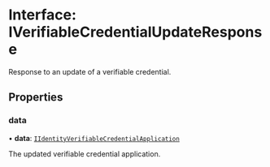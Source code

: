 # Interface: IVerifiableCredentialUpdateResponse

Response to an update of a verifiable credential.

## Properties

### data

• **data**: [`IIdentityVerifiableCredentialApplication`](IIdentityVerifiableCredentialApplication.md)

The updated verifiable credential application.
